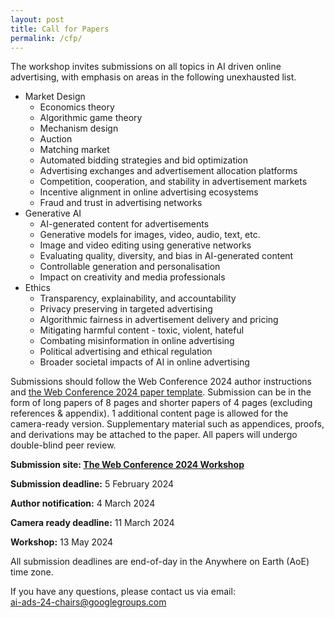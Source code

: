 ```yaml
---
layout: post
title: Call for Papers
permalink: /cfp/
---
```


<!-- The Workshop will be held in person on Monday, 13 May 2024, in Singapore, as a part of the [The Web Conference 2024](https://www2024.thewebconf.org/). -->

<!-- and for **the camera ready submission**, which has the correct notice at the first page of your paper. Please use the option `\usepackage[final]{xx}` in your main text file. Please **upload your camera ready version via making a revision at OpenReview**.  -->

The workshop invites submissions on all topics in AI driven online advertising, with emphasis on areas in the following unexhausted list. 

- Market Design
    - Economics theory
    - Algorithmic game theory
    - Mechanism design
    - Auction
    - Matching market
    - Automated bidding strategies and bid optimization
    - Advertising exchanges and advertisement allocation platforms
    - Competition, cooperation, and stability in advertisement markets
    - Incentive alignment in online advertising ecosystems
    - Fraud and trust in advertising networks
- Generative AI
    - AI-generated content for advertisements
    - Generative models for images, video, audio, text, etc.
    - Image and video editing using generative networks
    - Evaluating quality, diversity, and bias in AI-generated content
    - Controllable generation and personalisation
    - Impact on creativity and media professionals
- Ethics
    - Transparency, explainability, and accountability
    - Privacy preserving in targeted advertising
    - Algorithmic fairness in advertisement delivery and pricing
    - Mitigating harmful content - toxic, violent, hateful
    - Combating misinformation in online advertising
    - Political advertising and ethical regulation
    - Broader societal impacts of AI in online advertising



Submissions should follow the Web Conference 2024 author instructions and [the Web Conference 2024 paper template](https://www.acm.org/publications/proceedings-template). 
Submission can be in the form of long papers of 8 pages and shorter papers of 4 pages (excluding references & appendix). 1 additional content page is allowed for the camera-ready version. Supplementary material such as appendices, proofs, and derivations may be attached to the paper. All papers will undergo double-blind peer review. 
<!-- ~~8~~ 9 pages (excluding references and supplementary materials).  -->
<!--**6 presented by oral talks.** -->
<!--**We will select xx papers for short spotlight presentations and 2 papers for the outstanding paper.**-->
<!-- by [contacting the workshop committee](mailto:xx@xx.com). -->
<!-- We sincerely appreciate the sponsorship from xx on our workshop. -->

**Submission site: [The Web Conference 2024 Workshop](https://openreview.net/group?id=ACM.org/TheWebConf/2024/Conference)** <br>

**Submission deadline:** 5 February 2024 <br>

**Author notification:** 4 March 2024

**Camera ready deadline:** 11 March 2024

**Workshop:** 13 May 2024<br>

All submission deadlines are end-of-day in the Anywhere on Earth (AoE) time zone.

If you have any questions, please contact us via email:<br>
[ai-ads-24-chairs@googlegroups.com](mailto:ai-ads-24-chairs@googlegroups.com)

<!-- ### Sponsorship
*WWW 2024 xx Workshop is generously sponsored by xx.*
<img src="https://github.com/xx/xx.github.io/blob/master/images/xx.png?raw=true" alt="xx sponsorship" width="250" height="85"> -->
